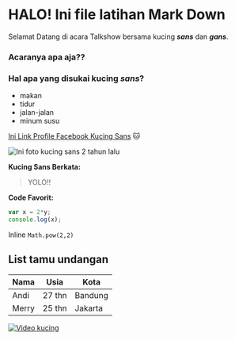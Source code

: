 # HALO! Ini file latihan Mark Down

Selamat Datang di acara Talkshow bersama kucing **_sans_** dan __*gans*__.

### __Acaranya apa aja??__

### Hal apa yang disukai kucing **_sans_**?

- makan 
- tidur
- jalan-jalan
- minum susu

[Ini Link Profile Facebook Kucing Sans](https://www.facebook.com/kucing.sansuke) :cat:

![Ini foto kucing sans 2 tahun lalu](https://static1.squarespace.com/static/54fc8146e4b02a22841f4df7/t/59471c7bb8a79b6bc7dd5eb4/1497832659956/Doraemon-12-1024x576.jpg)

__Kucing Sans Berkata:__
>YOLO!!

__Code Favorit:__

```javascript
var x = 2*y;
console.log(x);

```

Inline `Math.pow(2,2)`

## List tamu undangan
Nama | Usia | Kota
-----|------|-----
Andi | 27 thn|Bandung
Merry| 25 thn | Jakarta



[![Video kucing](https://upload.wikimedia.org/wikipedia/en/thumb/e/e8/Doraemon_movie_2017.jpeg/220px-Doraemon_movie_2017.jpeg)](https://www.youtube.com/watch?v=RY8KkmVeTyU)